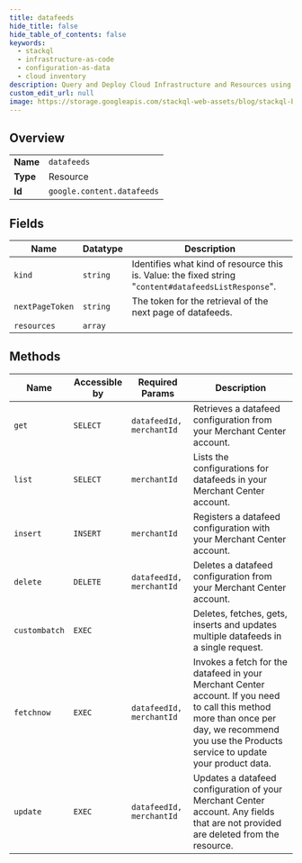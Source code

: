 ```yaml
---
title: datafeeds
hide_title: false
hide_table_of_contents: false
keywords:
  - stackql
  - infrastructure-as-code
  - configuration-as-data
  - cloud inventory
description: Query and Deploy Cloud Infrastructure and Resources using SQL
custom_edit_url: null
image: https://storage.googleapis.com/stackql-web-assets/blog/stackql-blog-post-featured-image.png
---
```

  
    

## Overview
<table><tbody>
<tr><td><b>Name</b></td><td><code>datafeeds</code></td></tr>
<tr><td><b>Type</b></td><td>Resource</td></tr>
<tr><td><b>Id</b></td><td><code>google.content.datafeeds</code></td></tr>
</tbody></table>

## Fields
| Name | Datatype | Description |
| ---- | -------- | ----------- |
| `kind` | `string` | Identifies what kind of resource this is. Value: the fixed string "`content#datafeedsListResponse`". |
| `nextPageToken` | `string` | The token for the retrieval of the next page of datafeeds. |
| `resources` | `array` |  |
## Methods
| Name | Accessible by | Required Params | Description |
| ---- | ------------- | --------------- | ----------- |
| `get` | `SELECT` | `datafeedId, merchantId` | Retrieves a datafeed configuration from your Merchant Center account. |
| `list` | `SELECT` | `merchantId` | Lists the configurations for datafeeds in your Merchant Center account. |
| `insert` | `INSERT` | `merchantId` | Registers a datafeed configuration with your Merchant Center account. |
| `delete` | `DELETE` | `datafeedId, merchantId` | Deletes a datafeed configuration from your Merchant Center account. |
| `custombatch` | `EXEC` |  | Deletes, fetches, gets, inserts and updates multiple datafeeds in a single request. |
| `fetchnow` | `EXEC` | `datafeedId, merchantId` | Invokes a fetch for the datafeed in your Merchant Center account. If you need to call this method more than once per day, we recommend you use the Products service to update your product data. |
| `update` | `EXEC` | `datafeedId, merchantId` | Updates a datafeed configuration of your Merchant Center account. Any fields that are not provided are deleted from the resource. |
